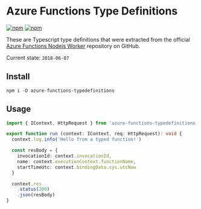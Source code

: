 # Azure Functions Type Definitions

[![npm](https://img.shields.io/npm/v/azure-functions-typedefinitions.svg)](https://www.npmjs.com/package/azure-functions-typedefinitions)
[![npm](https://img.shields.io/david/bomret/azure-functions-typedefinitions.svg)](https://github.com/bomret/azure-functions-typedefinitions/blob/master)


These are Typescript type definitions that were extracted from the official [Azure Functions Nodejs Worker](https://github.com/Azure/azure-functions-nodejs-worker) repository on GitHub.

Current state: `2018-06-07`

## Install

```
npm i -D azure-functions-typedefinitions
```

## Usage

```typescript
import { IContext, HttpRequest } from 'azure-functions-typedefinitions'

export function run (context: IContext, req: HttpRequest): void {
  context.log.info('Hello from a typed function!')

  const resBody = {
    invocationId: context.invocationId,
    name: context.executionContext.functionName,
    startTimeUtc: context.bindingData.sys.utcNow
  }

  context.res
    .status(200)
    .json(resBody)
}
```
